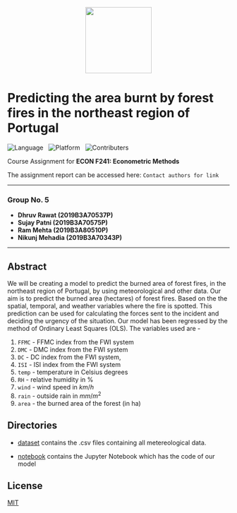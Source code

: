 <p align="center"> <img src="https://upload.wikimedia.org/wikipedia/en/thumb/d/d3/BITS_Pilani-Logo.svg/1200px-BITS_Pilani-Logo.svg.png" height=150></p>

# Predicting the area burnt by forest fires in the northeast region of Portugal

![Language](https://img.shields.io/static/v1?label=Language&message=Python&color=brightgreen&style=for-the-badge)
&nbsp;
![Platform](https://img.shields.io/static/v1?label=Platform&message=Anaconda&color=informational&style=for-the-badge)
&nbsp;
![Contributers](https://img.shields.io/static/v1?label=Contributers&message=4&color=important&style=for-the-badge)

Course Assignment for <b>ECON F241: Econometric Methods</b>

The assignment report can be accessed here: `Contact authors for link`
<hr>

### Group No. 5
- <b>Dhruv Rawat (2019B3A70537P)
- Sujay Patni (2019B3A70575P)
- Ram Mehta (2019B3A80510P)
- Nikunj Mehadia (2019B3A70343P)</b>

<hr>

## Abstract
We will be creating a model to predict the burned area of forest fires, in the northeast region of Portugal, by using meteorological and other data. Our aim is to predict the burned area (hectares) of forest fires. Based on the the spatial, temporal, and weather variables where the fire is spotted. This prediction can be used for calculating the forces sent to the incident and deciding the urgency of the situation.
Our model has been regressed by the method of Ordinary Least Squares (OLS). The variables used are - 
1. `FFMC` - FFMC index from the FWI system
2. `DMC` - DMC index from the FWI system
3. `DC` - DC index from the FWI system,
4. `ISI` - ISI index from the FWI system
5. `temp` - temperature in Celsius degrees
6. `RH` - relative humidity in %
7. `wind` - wind speed in $km/h$
8. `rain` - outside rain in $mm$/$m^2$
9. `area` - the burned area of the forest (in ha)

## Directories
- [dataset](dataset) contains the .csv files containing all metereological data.

- [notebook](dataset) contains the Jupyter Notebook which has the code of our model

## License
[MIT](https://choosealicense.com/licenses/mit/)